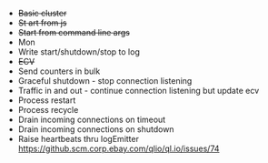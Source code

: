 * <del>Basic cluster</del>
* <del>St art from js</del>
* <del>Start from command line args</del>
* Mon
* Write start/shutdown/stop to log
* <del>ECV</del>
* Send counters in bulk
* Graceful shutdown - stop connection listening
* Traffic in and out - continue connection listening but update ecv
* Process restart
* Process recycle
* Drain incoming connections on timeout
* Drain incoming connections on shutdown
* Raise heartbeats thru logEmitter https://github.scm.corp.ebay.com/qlio/ql.io/issues/74